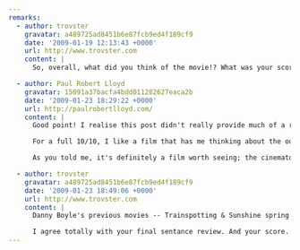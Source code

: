 ```yaml
---
remarks:
  - author: trovster
    gravatar: a489725ad8451b6e87fcb9ed4f189cf9
    date: '2009-01-19 12:13:43 +0000'
    url: http://www.trovster.com
    content: |
      So, overall, what did you think of the movie!? What was your score out of ten?

  - author: Paul Robert Lloyd
    gravatar: 15091a37bacfa4bdd011282627eaca2b
    date: '2009-01-23 18:29:22 +0000'
    url: http://paulrobertlloyd.com/
    content: |
      Good point! I realise this post didn't really provide much of a review. I think in terms of marks out of ten, I'd give it an easy eight, perhaps a nine.

      For a full 10/10, I like a film that has me thinking about the outcome or plot points for a number of hours after the final credits role, which I didn't feel the need to do after watching this film. However, I was engaged throughout, at no point lost interest, and even though I had a good idea of the films outcome, the story never felt predictable -- always a good sign.

      As you told me, it's definitely a film worth seeing; the cinematography is breath taking, the soundtrack enjoyable, and although some of the acting is a bit suspect in places I would happily watch the film again. I'm also interested in watching some of Danny Boyle's previous films now too.

  - author: trovster
    gravatar: a489725ad8451b6e87fcb9ed4f189cf9
    date: '2009-01-23 18:49:06 +0000'
    url: http://www.trovster.com
    content: |
      Danny Boyle's previous movies -- Trainspotting & Sunshine spring to mind. Then there is 28 Days Later and The Beach, all widely different movies.

      I agree totally with your final sentance review. And your score. My initial thoughts were (as you put it, an easy) eight of ten, but after thinking more closely I changed to a nine. I would like to see it again in the cinema... hopefully.
---
```


